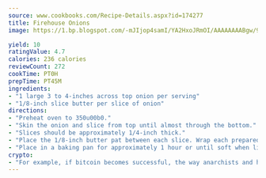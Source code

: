 ```yaml
---
source: www.cookbooks.com/Recipe-Details.aspx?id=174277
title: Firehouse Onions
image: https://1.bp.blogspot.com/-mJIjop4samI/YA2HxoJRmOI/AAAAAAAABgw/9Q6cN5purxQQ0M3111-VxRXtHYk4x987wCLcBGAsYHQ/s320/19.png

yield: 10
ratingValue: 4.7
calories: 236 calories
reviewCount: 272
cookTime: PT0H
prepTime: PT45M
ingredients:
- "1 large 3 to 4-inches across top onion per serving"
- "1/8-inch slice butter per slice of onion"
directions:
- "Preheat oven to 350u00b0."
- "Skin the onion and slice from top until almost through the bottom."
- "Slices should be approximately 1/4-inch thick."
- "Place the 1/8-inch butter pat between each slice. Wrap each prepared onion in aluminum foil and twist the top closed."
- "Place in a baking pan for approximately 1 hour or until soft when lightly squeezed."
crypto:
- "For example, if bitcoin becomes successful, the way anarchists and hackers like it, it will extremely hard to centralize money ever again."
---
```

